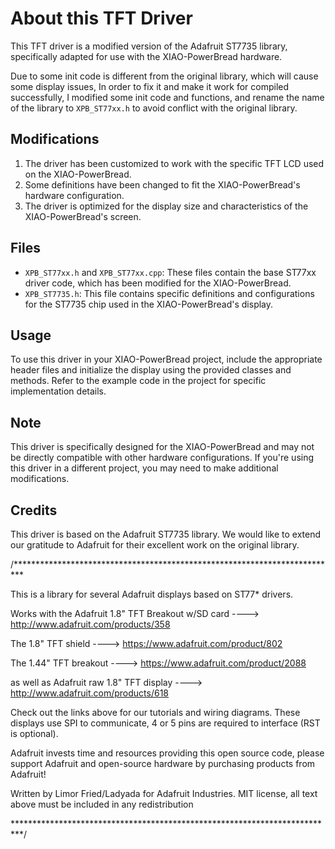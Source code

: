 # About this TFT Driver

This TFT driver is a modified version of the Adafruit ST7735 library, specifically adapted for use with the XIAO-PowerBread hardware. 

Due to some init code is different from the original library, which will cause some display issues, In order to fix it and make it work for compiled successfully, I modified some init code and functions, and rename the name of the library to `XPB_ST77xx.h` to avoid conflict with the original library.

## Modifications

1. The driver has been customized to work with the specific TFT LCD used on the XIAO-PowerBread.
2. Some definitions have been changed to fit the XIAO-PowerBread's hardware configuration.
3. The driver is optimized for the display size and characteristics of the XIAO-PowerBread's screen.

## Files

- `XPB_ST77xx.h` and `XPB_ST77xx.cpp`: These files contain the base ST77xx driver code, which has been modified for the XIAO-PowerBread.
- `XPB_ST7735.h`: This file contains specific definitions and configurations for the ST7735 chip used in the XIAO-PowerBread's display.

## Usage

To use this driver in your XIAO-PowerBread project, include the appropriate header files and initialize the display using the provided classes and methods. Refer to the example code in the project for specific implementation details.

## Note

This driver is specifically designed for the XIAO-PowerBread and may not be directly compatible with other hardware configurations. If you're using this driver in a different project, you may need to make additional modifications.


## Credits

This driver is based on the Adafruit ST7735 library. We would like to extend our gratitude to Adafruit for their excellent work on the original library.

/**************************************************************************

  This is a library for several Adafruit displays based on ST77* drivers.

  Works with the Adafruit 1.8" TFT Breakout w/SD card
    ----> http://www.adafruit.com/products/358

  The 1.8" TFT shield
    ----> https://www.adafruit.com/product/802

  The 1.44" TFT breakout
    ----> https://www.adafruit.com/product/2088

  as well as Adafruit raw 1.8" TFT display
    ----> http://www.adafruit.com/products/618


  Check out the links above for our tutorials and wiring diagrams.
  These displays use SPI to communicate, 4 or 5 pins are required to
  interface (RST is optional).

  Adafruit invests time and resources providing this open source code,
  please support Adafruit and open-source hardware by purchasing
  products from Adafruit!

  Written by Limor Fried/Ladyada for Adafruit Industries.
  MIT license, all text above must be included in any redistribution

 **************************************************************************/